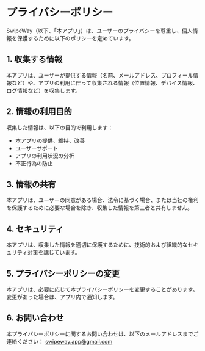 # プライバシーポリシー

SwipeWay（以下、「本アプリ」）は、ユーザーのプライバシーを尊重し、個人情報を保護するために以下のポリシーを定めています。

## 1. 収集する情報
本アプリは、ユーザーが提供する情報（名前、メールアドレス、プロフィール情報など）や、アプリの利用に伴って収集される情報（位置情報、デバイス情報、ログ情報など）を収集します。

## 2. 情報の利用目的
収集した情報は、以下の目的で利用します：
- 本アプリの提供、維持、改善
- ユーザーサポート
- アプリの利用状況の分析
- 不正行為の防止

## 3. 情報の共有
本アプリは、ユーザーの同意がある場合、法令に基づく場合、または当社の権利を保護するために必要な場合を除き、収集した情報を第三者と共有しません。

## 4. セキュリティ
本アプリは、収集した情報を適切に保護するために、技術的および組織的なセキュリティ対策を講じています。

## 5. プライバシーポリシーの変更
本アプリは、必要に応じて本プライバシーポリシーを変更することがあります。変更があった場合は、アプリ内で通知します。

## 6. お問い合わせ
本プライバシーポリシーに関するお問い合わせは、以下のメールアドレスまでご連絡ください：
swipeway.app@gmail.com
